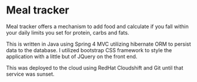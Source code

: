 # Meal tracker
Meal tracker offers a mechanism to add food and calculate if you fall within your daily limits you set for protein, carbs and fats.

This is written in Java using Spring 4 MVC utilizing hibernate ORM to persist data to the database. I utilized bootstrap CSS framework to style the application with a little but of JQuery on the front end.

This was deployed to the cloud using RedHat Cloudshift and Git until that service was sunset.
